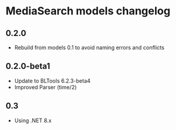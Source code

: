 ﻿# MediaSearch models changelog

## 0.2.0
  - Rebuild from models 0.1 to avoid naming errors and conflicts
## 0.2.0-beta1
  - Update to BLTools 6.2.3-beta4
  - Improved Parser (time/2)
## 0.3
- Using .NET 8.x


